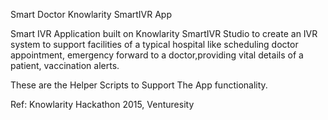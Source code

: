 Smart Doctor Knowlarity SmartIVR App

Smart IVR Application built on Knowlarity SmartIVR Studio to create an IVR system to support facilities of a typical hospital like scheduling doctor appointment, emergency forward to a doctor,providing vital details of a patient, vaccination alerts.

These are the Helper Scripts to Support The App functionality.

Ref: Knowlarity Hackathon 2015, Venturesity

